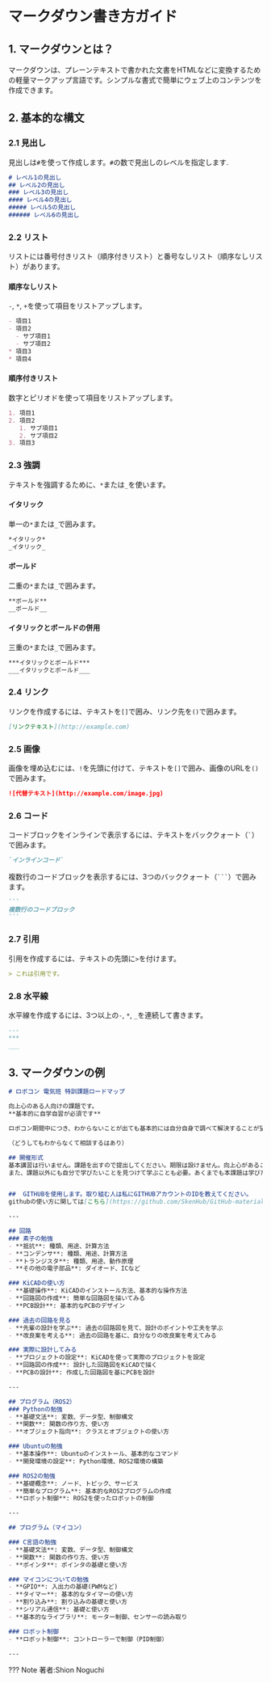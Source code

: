 # マークダウン書き方ガイド

## 1. マークダウンとは？
マークダウンは、プレーンテキストで書かれた文書をHTMLなどに変換するための軽量マークアップ言語です。シンプルな書式で簡単にウェブ上のコンテンツを作成できます。

## 2. 基本的な構文

### 2.1 見出し
見出しは`#`を使って作成します。`#`の数で見出しのレベルを指定します.

```markdown
# レベル1の見出し
## レベル2の見出し
### レベル3の見出し
#### レベル4の見出し
##### レベル5の見出し
###### レベル6の見出し
```

### 2.2 リスト
リストには番号付きリスト（順序付きリスト）と番号なしリスト（順序なしリスト）があります。

#### 順序なしリスト
`-`, `*`, `+`を使って項目をリストアップします。

```markdown
- 項目1
- 項目2
  - サブ項目1
  - サブ項目2
* 項目3
* 項目4
```

#### 順序付きリスト
数字とピリオドを使って項目をリストアップします。

```markdown
1. 項目1
2. 項目2
   1. サブ項目1
   2. サブ項目2
3. 項目3
```

### 2.3 強調
テキストを強調するために、`*`または`_`を使います。

#### イタリック
単一の`*`または`_`で囲みます。

```markdown
*イタリック*
_イタリック_
```

#### ボールド
二重の`*`または`_`で囲みます。

```markdown
**ボールド**
__ボールド__
```

#### イタリックとボールドの併用
三重の`*`または`_`で囲みます。

```markdown
***イタリックとボールド***
___イタリックとボールド___
```

### 2.4 リンク
リンクを作成するには、テキストを`[]`で囲み、リンク先を`()`で囲みます。

```markdown
[リンクテキスト](http://example.com)
```

### 2.5 画像
画像を埋め込むには、`!`を先頭に付けて、テキストを`[]`で囲み、画像のURLを`()`で囲みます。

```markdown
![代替テキスト](http://example.com/image.jpg)
```

### 2.6 コード
コードブロックをインラインで表示するには、テキストをバッククォート（`` ` ``）で囲みます。

```markdown
`インラインコード`
```

複数行のコードブロックを表示するには、3つのバッククォート（`` ``` ``）で囲みます。

````markdown
```
複数行のコードブロック
```
````

### 2.7 引用
引用を作成するには、テキストの先頭に`>`を付けます。

```markdown
> これは引用です。
```

### 2.8 水平線
水平線を作成するには、3つ以上の`-`, `*`, `_`を連続して書きます。

```markdown
---
***
___
```

## 3. マークダウンの例

```markdown
# ロボコン 電気班 特訓課題ロードマップ

向上心のある人向けの課題です。
**基本的に自学自習が必須です**

ロボコン期間中につき、わからないことが出ても基本的には自分自身で調べて解決することが望ましい。また、本ロボコン優先です。部活中やることないときはやってもらって構わないです。

（どうしてもわからなくて相談するはあり）

## 開催形式
基本講習は行いません。課題を出すので提出してください。期限は設けません。向上心があることが前提なのでやる気のない人はやらなくて結構。
また、課題以外にも自分で学びたいことを見つけて学ぶことも必要。あくまでも本課題は学びたいことが見つからない人向けである。


##  GITHUBを使用します。取り組む人は私にGITHUBアカウントのIDを教えてください。
githubの使い方に関しては[こちら](https://github.com/SkenHub/GitHub-materials/tree/main)を確認

---

## 回路
### 素子の勉強
- **抵抗**: 種類、用途、計算方法
- **コンデンサ**: 種類、用途、計算方法
- **トランジスタ**: 種類、用途、動作原理
- **その他の電子部品**: ダイオード、ICなど

### KiCADの使い方
- **基礎操作**: KiCADのインストール方法、基本的な操作方法
- **回路図の作成**: 簡単な回路図を描いてみる
- **PCB設計**: 基本的なPCBのデザイン

### 過去の回路を見る
- **先輩の設計を学ぶ**: 過去の回路図を見て、設計のポイントや工夫を学ぶ
- **改良案を考える**: 過去の回路を基に、自分なりの改良案を考えてみる

### 実際に設計してみる
- **プロジェクトの設定**: KiCADを使って実際のプロジェクトを設定
- **回路図の作成**: 設計した回路図をKiCADで描く
- **PCBの設計**: 作成した回路図を基にPCBを設計

---

## プログラム（ROS2）
### Pythonの勉強
- **基礎文法**: 変数、データ型、制御構文
- **関数**: 関数の作り方、使い方
- **オブジェクト指向**: クラスとオブジェクトの使い方

### Ubuntuの勉強
- **基本操作**: Ubuntuのインストール、基本的なコマンド
- **開発環境の設定**: Python環境、ROS2環境の構築

### ROS2の勉強
- **基礎概念**: ノード、トピック、サービス
- **簡単なプログラム**: 基本的なROS2プログラムの作成
- **ロボット制御**: ROS2を使ったロボットの制御

---

## プログラム（マイコン）

### C言語の勉強
- **基礎文法**: 変数、データ型、制御構文
- **関数**: 関数の作り方、使い方
- **ポインタ**: ポインタの基礎と使い方

### マイコンについての勉強
- **GPIO**: 入出力の基礎(PWMなど)
- **タイマー**: 基本的なタイマーの使い方
- **割り込み**: 割り込みの基礎と使い方
- **シリアル通信**: 基礎と使い方
- **基本的なライブラリ**: モーター制御、センサーの読み取り

### ロボット制御
- **ロボット制御**: コントローラーで制御（PID制御）

---
```

??? Note
    著者:Shion Noguchi